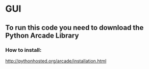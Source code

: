 # GUI

## To run this code you need to download the Python Arcade Library
### How to install:
http://pythonhosted.org/arcade/installation.html
